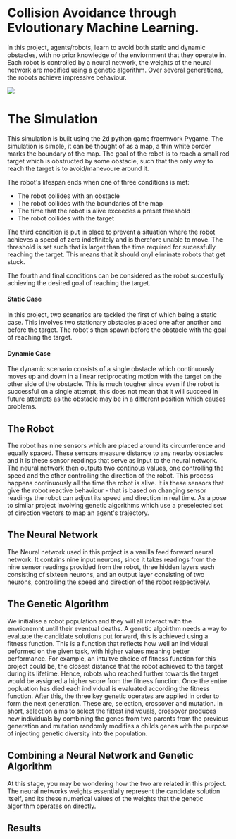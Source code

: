 # Collision Avoidance through Evloutionary Machine Learning.

In this project, agents/robots, learn to avoid both static and dynamic obstacles, with no prior knowledge of the enviornment that they operate in. Each robot is controlled by a neural network, the weights of the neural network are modified using a genetic algorithm. Over several generations, the robots achieve impressive behaviour.

![](images/demo.gif)

# The Simulation

This simulation is built using the 2d python game fraemwork Pygame. The simulation is simple, it can be thought of as a map, a thin white border marks the boundary of the map. The goal of the robot is to reach a small red target which is obstructed by some obstacle, such that the only way to reach the target is to avoid/manevoure around it.

The robot's lifespan ends when one of three conditions is met:
* The robot collides with an obstacle
* The robot collides with the boundaries of the map
* The time that the robot is alive exceedes a preset threshold
* The robot collides with the target

The third condition is put in place to prevent a situation where the robot achieves a speed of zero indefinitely and is therefore unable to move. The threshold is set such that is larget than the time required for sucessfully reaching the target. This means that it should onyl eliminate robots that get stuck.

The fourth and final conditions can be considered as the robot succesfully achieving the desired goal of reaching the target.

#### Static Case
In this project, two scenarios are tackled the first of which being a static case. This involves two stationary obstacles placed one after another and before the target. The robot's then spawn before the obstacle with the goal of reaching the target.

#### Dynamic Case
The dynamic scenario consists of a single obstacle which continuously moves up and down in a linear reciprocating motion with the target on the other side of the obstacle. This is much tougher since even if the robot is successful on a single attempt, this does not mean that it will succeed in future attempts as the obstacle may be in a different position which causes problems.

## The Robot

The robot has nine sensors which are placed around its circumference and equally spaced. These sensors measure distance to any nearby obstacles and it is these sensor readings that serve as input to the neural network. The neural network then outputs two continous values, one controlling the speed and the other controlling the direction of the robot. This process happens continuously all the time the robot is alive. It is these sensors that give the robot reactive behaviour - that is based on changing sensor readings the robot can adjust its speed and direction in real time. As a pose to similar project involving genetic algorithms which use a preselected set of direction vectors to map an agent's trajectory.


## The Neural Network
The Neural network used in this project is a vanilla feed forward neural network. It contains nine input neurons, since it takes readings from the nine sensor readings provided from the robot, three hidden layers each consisting of sixteen neurons, and an output layer consisting of two neurons, controlling the speed and direction of the robot respectively.

## The Genetic Algorithm
We initialise a robot population and they will all interact with the envrionemnt until their eventual deaths. A genetic algoirthm needs a way to evaluate the candidate solutions put forward, this is achieved using a fitness function. This is a function that reflects how well an individual peformed on the given task, with higher values meaning better performance. For example, an intuitve choice of fitness function for this project could be, the closest distance that the robot achieved to the target during its lifetime. Hence, robots who reached further towards the target would be assigned a higher score from the fitness function. Once the entire popluation has died each individual is evaluated according the fitness function. After this, the three key genetic operates are applied in order to form the next generation. These are, selection, crossover and mutation. In short, selection aims to select the fittest indivduals, crossover produces new individuals by combining the genes from two parents from the previous generation and mutation randomly modifies a childs genes with the purpose of injecting genetic diversity into the population.

## Combining a Neural Network and Genetic Algorithm
At this stage, you may be wondering how the two are related in this project. The neural networks weights essentially represent the candidate solution itself, and its these numerical values of the weights that the genetic algorithm operates on directly.

## Results









